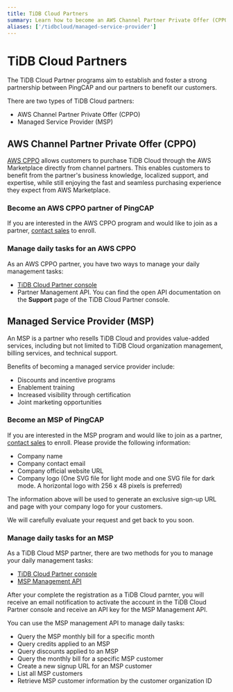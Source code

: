 ```yaml
---
title: TiDB Cloud Partners
summary: Learn how to become an AWS Channel Partner Private Offer (CPPO) partner and Managed Service Provider (MSP) partner.
aliases: ['/tidbcloud/managed-service-provider']
---
```


# TiDB Cloud Partners

The TiDB Cloud Partner programs aim to establish and foster a strong partnership between PingCAP and our partners to benefit our customers. 

There are two types of TiDB Cloud partners:

- AWS Channel Partner Private Offer (CPPO)
- Managed Service Provider (MSP)

## AWS Channel Partner Private Offer (CPPO)

[AWS CPPO](https://aws.amazon.com/marketplace/features/cpprivateoffers) allows customers to purchase TiDB Cloud through the AWS Marketplace directly from channel partners. This enables customers to benefit from the partner's business knowledge, localized support, and expertise, while still enjoying the fast and seamless purchasing experience they expect from AWS Marketplace.

### Become an AWS CPPO partner of PingCAP

If you are interested in the AWS CPPO program and would like to join as a partner, [contact sales](https://www.pingcap.com/partners/become-a-partner/) to enroll.

### Manage daily tasks for an AWS CPPO

As an AWS CPPO partner, you have two ways to manage your daily management tasks:

- [TiDB Cloud Partner console](https://partner-console.tidbcloud.com)
- Partner Management API. You can find the open API documentation on the **Support** page of the TiDB Cloud Partner console. 

## Managed Service Provider (MSP)

An MSP is a partner who resells TiDB Cloud and provides value-added services, including but not limited to TiDB Cloud organization management, billing services, and technical support.

Benefits of becoming a managed service provider include:

- Discounts and incentive programs
- Enablement training
- Increased visibility through certification
- Joint marketing opportunities

### Become an MSP of PingCAP

If you are interested in the MSP program and would like to join as a partner, [contact sales](https://www.pingcap.com/partners/become-a-partner/) to enroll. Please provide the following information:

- Company name
- Company contact email
- Company official website URL
- Company logo (One SVG file for light mode and one SVG file for dark mode. A horizontal logo with 256 x 48 pixels is preferred)

The information above will be used to generate an exclusive sign-up URL and page with your company logo for your customers. 

We will carefully evaluate your request and get back to you soon.

### Manage daily tasks for an MSP

As a TiDB Cloud MSP partner, there are two methods for you to manage your daily management tasks:

- [TiDB Cloud Partner console](https://partner-console.tidbcloud.com)
- [MSP Management API](https://docs.pingcap.com/tidbcloud/api/v1beta1/msp)

After your complete the registration as a TiDB Cloud parnter, you will receive an email notification to activate the account in the TiDB Cloud Partner console and receive an API key for the MSP Management API. 

You can use the MSP management API to manage daily tasks:

- Query the MSP monthly bill for a specific month
- Query credits applied to an MSP 
- Query discounts applied to an MSP 
- Query the monthly bill for a specific MSP customer
- Create a new signup URL for an MSP customer
- List all MSP customers 
- Retrieve MSP customer information by the customer organization ID
